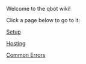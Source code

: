 Welcome to the qbot wiki!

Click a page below to go to it:


[Setup](https://github.com/yogurtsyum/qbot/wiki/Setup)

[Hosting](https://github.com/yogurtsyum/qbot/wiki/Hosting)

[Common Errors](https://github.com/yogurtsyum/qbot/wiki/Common-Errors)
